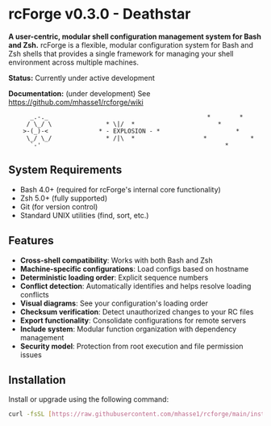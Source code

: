 # rcForge v0.3.0 - Deathstar

**A user-centric, modular shell configuration management system for Bash and Zsh.**
rcForge is a flexible, modular configuration system for Bash and Zsh shells that provides a single framework for managing your shell environment across multiple machines.

**Status:** Currently under active development

**Documentation:** (under development) See https://github.com/mhasse1/rcforge/wiki

``` ascii
      _.-._                                            *        *
     / \_/ \               * \|/  *                       *
    >-(_)-<              * - EXPLOSION - *                     *
     \_/ \_/               * /|\  *                   *            *
      `-'                                                   *
```

## System Requirements

- Bash 4.0+ (required for rcForge's internal core functionality)
- Zsh 5.0+ (fully supported)
- Git (for version control)
- Standard UNIX utilities (find, sort, etc.)

## Features

- **Cross-shell compatibility**: Works with both Bash and Zsh
- **Machine-specific configurations**: Load configs based on hostname
- **Deterministic loading order**: Explicit sequence numbers
- **Conflict detection**: Automatically identifies and helps resolve loading conflicts
- **Visual diagrams**: See your configuration's loading order
- **Checksum verification**: Detect unauthorized changes to your RC files
- **Export functionality**: Consolidate configurations for remote servers
- **Include system**: Modular function organization with dependency management
- **Security model**: Protection from root execution and file permission issues

## Installation

Install or upgrade using the following command:

```bash
curl -fsSL [https://raw.githubusercontent.com/mhasse1/rcforge/main/install-script.sh](https://raw.githubusercontent.com/mhasse1/rcforge/main/install-script.sh) | bash

